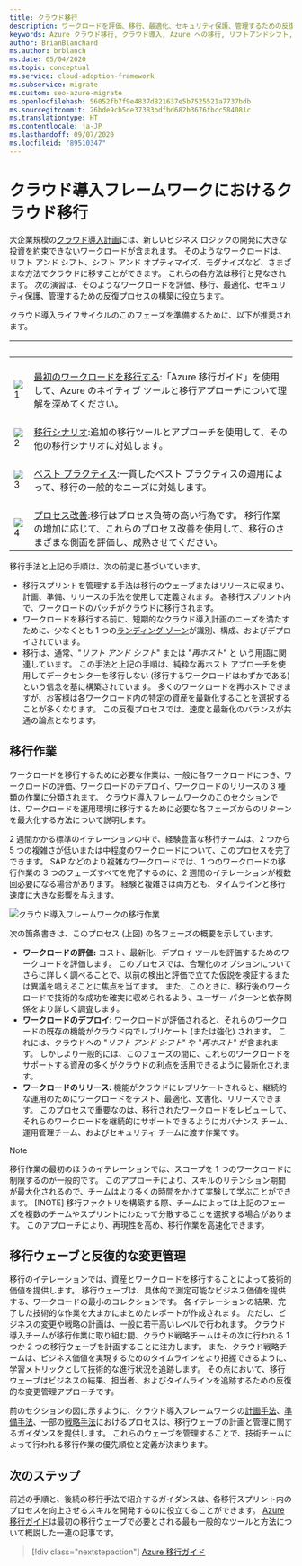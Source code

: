 ```yaml
---
title: クラウド移行
description: ワークロードを評価、移行、最適化、セキュリティ保護、管理するための反復プロセスを使用して、Azure に正常に移行できるように準備します。
keywords: Azure クラウド移行, クラウド導入, Azure への移行, リフトアンドシフト, 移行ウェーブ, 移行計画, 移行手法, クラウド移行フレームワーク
author: BrianBlanchard
ms.author: brblanch
ms.date: 05/04/2020
ms.topic: conceptual
ms.service: cloud-adoption-framework
ms.subservice: migrate
ms.custom: seo-azure-migrate
ms.openlocfilehash: 56052fb7f9e4837d821637e5b7525521a7737bdb
ms.sourcegitcommit: 26bde9cb5de37383bdfbd682b3676fbcc584081c
ms.translationtype: HT
ms.contentlocale: ja-JP
ms.lasthandoff: 09/07/2020
ms.locfileid: "89510347"
---
```

# <a name="cloud-migration-in-the-cloud-adoption-framework"></a>クラウド導入フレームワークにおけるクラウド移行

大企業規模の[クラウド導入計画](../plan/index.md)には、新しいビジネス ロジックの開発に大きな投資を約束できないワークロードが含まれます。 そのようなワークロードは、リフト アンド シフト、シフト アンド オプティマイズ、モダナイズなど、さまざまな方法でクラウドに移すことができます。 これらの各方法は移行と見なされます。 次の演習は、そのようなワークロードを評価、移行、最適化、セキュリティ保護、管理するための反復プロセスの構築に役立ちます。

クラウド導入ライフサイクルのこのフェーズを準備するために、以下が推奨されます。

| <span title="アイコン">&nbsp;</span> | <span title="説明">&nbsp;</span> |
|--|--|
| <br> ![1](../_images/icons/1.png) | <br> [最初のワークロードを移行する](./azure-migration-guide/index.md):「Azure 移行ガイド」を使用して、Azure のネイティブ ツールと移行アプローチについて理解を深めてください。 |
| <br> ![2](../_images/icons/2.png) | <br> [移行シナリオ](./azure-best-practices/index.md):追加の移行ツールとアプローチを使用して、その他の移行シナリオに対処します。 |
| <br> ![3](../_images/icons/3.png) | <br> [ベスト プラクティス](./azure-best-practices/index.md):一貫したベスト プラクティスの適用によって、移行の一般的なニーズに対処します。 |
| <br> ![4](../_images/icons/4.png) | <br> [プロセス改善](./migration-considerations/index.md):移行はプロセス負荷の高い行為です。 移行作業の増加に応じて、これらのプロセス改善を使用して、移行のさまざまな側面を評価し、成熟させてください。 |

移行手法と上記の手順は、次の前提に基づいています。

<!-- docsTest:casing "Plan, Ready, and Adopt methodologies" -->

- 移行スプリントを管理する手法は移行のウェーブまたはリリースに収まり、計画、準備、リリースの手法を使用して定義されます。 各移行スプリント内で、ワークロードのバッチがクラウドに移行されます。
- ワークロードを移行する前に、短期的なクラウド導入計画のニーズを満たすために、少なくとも 1 つの[ランディング ゾーン](../ready/index.md)が識別、構成、およびデプロイされています。
- 移行は、通常、"_リフト アンド シフト_" または "_再ホスト_" と いう用語に関連しています。 この手法と上記の手順は、純粋な再ホスト アプローチを使用してデータセンターを移行しない (移行するワークロードはわずかである) という信念を基に構築されています。 多くのワークロードを再ホストできますが、お客様は各ワークロード内の特定の資産を最新化することを選択することが多くなります。 この反復プロセスでは、速度と最新化のバランスが共通の論点となります。

## <a name="migration-effort"></a>移行作業

ワークロードを移行するために必要な作業は、一般に各ワークロードにつき、ワークロードの評価、ワークロードのデプロイ、ワークロードのリリースの 3 種類の作業に分類されます。 クラウド導入フレームワークのこのセクションでは、ワークロードを運用環境に移行するために必要な各フェーズからのリターンを最大化する方法について説明します。

2 週間かかる標準のイテレーションの中で、経験豊富な移行チームは、2 つから 5 つの複雑さが低いまたは中程度のワークロードについて、このプロセスを完了できます。 SAP などのより複雑なワークロードでは、1 つのワークロードの移行作業の 3 つのフェーズすべてを完了するのに、2 週間のイテレーションが複数回必要になる場合があります。 経験と複雑さは両方とも、タイムラインと移行速度に大きな影響を与えます。

![クラウド導入フレームワークの移行作業](../_images/migrate/methodology.png)

次の箇条書きは、このプロセス (上図) の各フェーズの概要を示しています。

- **ワークロードの評価:** コスト、最新化、デプロイ ツールを評価するためのワークロードを評価します。 このプロセスでは、合理化のオプションについてさらに詳しく調べることで、以前の検出と評価で立てた仮説を検証するまたは異議を唱えることに焦点を当てます。 また、このときに、移行後のワークロードで技術的な成功を確実に収められるよう、ユーザー パターンと依存関係をより詳しく調査します。
- **ワークロードのデプロイ:** ワークロードが評価されると、それらのワークロードの既存の機能がクラウド内でレプリケート (または強化) されます。 これには、クラウドへの "_リフト アンド シフト_" や "_再ホスト_" が含まれます。 しかしより一般的には、このフェーズの間に、これらのワークロードをサポートする資産の多くがクラウドの利点を活用できるように最新化されます。
- **ワークロードのリリース:** 機能がクラウドにレプリケートされると、継続的な運用のためにワークロードをテスト、最適化、文書化、リリースできます。 このプロセスで重要なのは、移行されたワークロードをレビューして、それらのワークロードを継続的にサポートできるようにガバナンス チーム、運用管理チーム、およびセキュリティ チームに渡す作業です。

> [!NOTE]
> 移行作業の最初のほうのイテレーションでは、スコープを 1 つのワークロードに制限するのが一般的です。 このアプローチにより、スキルのリテンション期間が最大化されるので、チームはより多くの時間をかけて実験して学ぶことができます。
> [!NOTE]
> 移行ファクトリを構築する際、チームによっては上記のフェーズを複数のチームやスプリントにわたって分散することを選択する場合があります。 このアプローチにより、再現性を高め、移行作業を高速化できます。

## <a name="migration-waves-and-iterative-change-management"></a>移行ウェーブと反復的な変更管理

移行のイテレーションでは、資産とワークロードを移行することによって技術的価値を提供します。 移行ウェーブは、具体的で測定可能なビジネス価値を提供する、ワークロードの最小のコレクションです。 各イテレーションの結果、完了した技術的な作業を大まかにまとめたレポートが作成されます。 ただし、ビジネスの変更や戦略の計画は、一般に若干高いレベルで行われます。 クラウド導入チームが移行作業に取り組む間、クラウド戦略チームはその次に行われる 1 つか 2 つの移行ウェーブを計画することに注力します。 また、クラウド戦略チームは、ビジネス価値を実現するためのタイムラインをより把握できるように、学習メトリックとして技術的な進行状況を追跡します。 その点において、移行ウェーブはビジネスの結果、担当者、およびタイムラインを追跡するための反復的な変更管理アプローチです。

前のセクションの図に示すように、クラウド導入フレームワークの[計画手法](../plan/index.md)、[準備手法](../ready/index.md)、一部の[戦略手法](../strategy/index.md)におけるプロセスは、移行ウェーブの計画と管理に関するガイダンスを提供します。 これらのウェーブを管理することで、技術チームによって行われる移行作業の優先順位と定義が決まります。

## <a name="next-steps"></a>次のステップ

前述の手順と、後続の移行手法で紹介するガイダンスは、各移行スプリント内のプロセスを向上させるスキルを開発するのに役立てることができます。 [Azure 移行ガイド](./azure-migration-guide/index.md)は最初の移行ウェーブで必要とされる最も一般的なツールと方法について概説した一連の記事です。

> [!div class="nextstepaction"]
> [Azure 移行ガイド](./azure-migration-guide/index.md)
